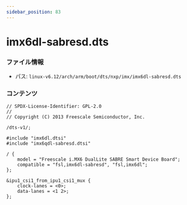 ```yaml
---
sidebar_position: 83
---
```

# imx6dl-sabresd.dts

### ファイル情報

- パス: `linux-v6.12/arch/arm/boot/dts/nxp/imx/imx6dl-sabresd.dts`

### コンテンツ

```dts
// SPDX-License-Identifier: GPL-2.0
//
// Copyright (C) 2013 Freescale Semiconductor, Inc.

/dts-v1/;

#include "imx6dl.dtsi"
#include "imx6qdl-sabresd.dtsi"

/ {
	model = "Freescale i.MX6 DualLite SABRE Smart Device Board";
	compatible = "fsl,imx6dl-sabresd", "fsl,imx6dl";
};

&ipu1_csi1_from_ipu1_csi1_mux {
	clock-lanes = <0>;
	data-lanes = <1 2>;
};

```
